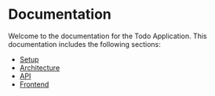 # Documentation

Welcome to the documentation for the Todo Application. This documentation includes the following sections:

- [Setup](setup.md)
- [Architecture](architecture.md)
- [API](api.md)
- [Frontend](frontend.md)
